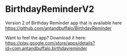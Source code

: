 # BirthdayReminderV2
Version 2 of Birthday Reminder app that is available here
https://github.com/antandbuffalo/BirthdayReminder

Want to feel the app? Download it here:
https://play.google.com/store/apps/details?id=com.antandbuffalo.birthdayreminder
